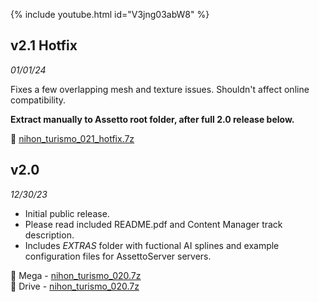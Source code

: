 {% include youtube.html id="V3jng03abW8" %}

## v2.1 Hotfix

*01/01/24*

Fixes a few overlapping mesh and texture issues. Shouldn't affect online compatibility. 

**Extract manually to Assetto root folder, after full 2.0 release below.**

🔗 [nihon_turismo_021_hotfix.7z](https://drive.google.com/file/d/19TXdfHlNAuYrANiqn2XXeNhbzQga0wOP/view?usp=sharing)

## v2.0  

*12/30/23*

* Initial public release.
* Please read included README.pdf and Content Manager track description.
* Includes *EXTRAS* folder with fuctional AI splines and example configuration files for AssettoServer servers.

🔗 Mega - [nihon_turismo_020.7z](https://mega.nz/file/tCd0gZKL#mcPlZ9I4GDE-EDjjRntCNz8j3D-v41XrDV_aQXvxBpE)  
🔗 Drive - [nihon_turismo_020.7z](https://drive.google.com/file/d/10U-xNna54X88qt--AWABFmwucaN98i28/view?usp=sharing)
